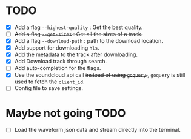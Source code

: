 # TODO
- [X] Add a flag `--highest-quality` : Get the best quality.
- [ ] ~~Add a flag `--get-sizes` : Get all the sizes of a track.~~
- [X] Add a flag `--download-path` : path to the download location.
- [X] Add support for downloading `hls`.
- [X] Add the metadata to the track after downloading.
- [X] Add Download track through search.
- [ ] Add auto-completion for the flags.
- [X] Use the soundcloud api call ~~instead of using `goquery`.~~, `goquery` is still used to fetch the `client_id`.
- [ ] Config file to save settings.

# Maybe not going TODO
- [ ] Load the waveform json data and stream directly into the terminal.

